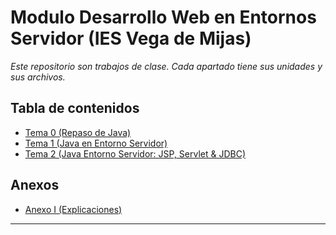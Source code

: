 # Modulo Desarrollo Web en Entornos Servidor (IES Vega de Mijas)

_Este repositorio son trabajos de clase. Cada apartado tiene sus unidades y sus archivos._

## Tabla de contenidos
- [Tema 0 (Repaso de Java)](https://github.com/DomingoFloresOrtega/DWS_DAW/tree/master/u0Domingo)
- [Tema 1 (Java en Entorno Servidor)](https://github.com/DomingoFloresOrtega/DWS_DAW/tree/master/u1Domingo)
- [Tema 2 (Java Entorno Servidor: JSP, Servlet & JDBC)](https://github.com/DomingoFloresOrtega/DWS_DAW/tree/master/u2Domingo)

## Anexos
- [Anexo I (Explicaciones)](https://github.com/DomingoFloresOrtega/DWS_DAW/tree/master/Explicaciones)
---

